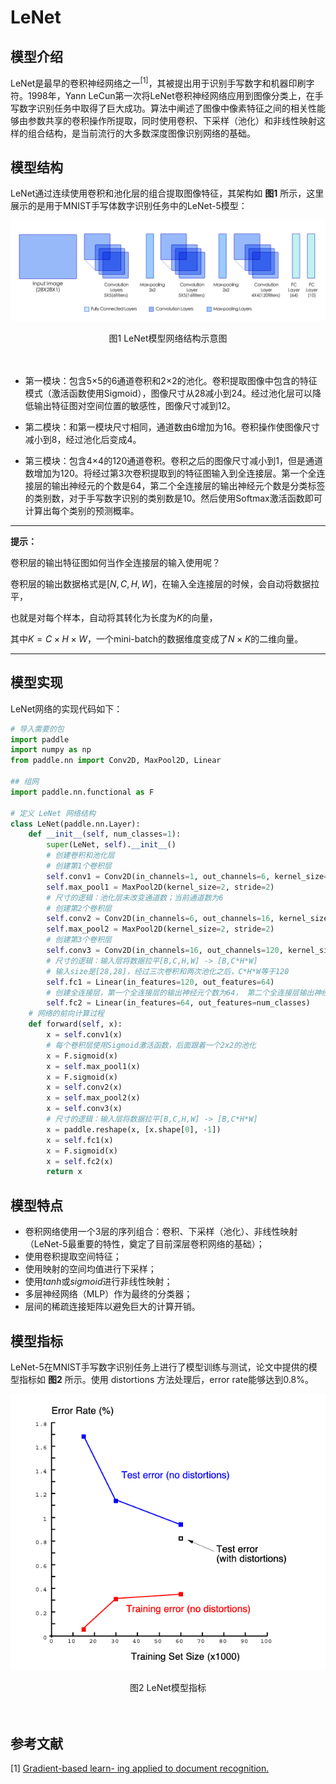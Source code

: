# LeNet

## 模型介绍

LeNet是最早的卷积神经网络之一<sup>[1]</sup>，其被提出用于识别手写数字和机器印刷字符。1998年，Yann LeCun第一次将LeNet卷积神经网络应用到图像分类上，在手写数字识别任务中取得了巨大成功。算法中阐述了图像中像素特征之间的相关性能够由参数共享的卷积操作所提取，同时使用卷积、下采样（池化）和非线性映射这样的组合结构，是当前流行的大多数深度图像识别网络的基础。

## 模型结构

LeNet通过连续使用卷积和池化层的组合提取图像特征，其架构如 **图1** 所示，这里展示的是用于MNIST手写体数字识别任务中的LeNet-5模型：

![图1 LeNet模型网络结构示意图](../../../images/computer_vision/classification/LeNet.png)

<center>图1 LeNet模型网络结构示意图</center><br></br>


* 第一模块：包含5×5的6通道卷积和2×2的池化。卷积提取图像中包含的特征模式（激活函数使用Sigmoid），图像尺寸从28减小到24。经过池化层可以降低输出特征图对空间位置的敏感性，图像尺寸减到12。

* 第二模块：和第一模块尺寸相同，通道数由6增加为16。卷积操作使图像尺寸减小到8，经过池化后变成4。

* 第三模块：包含4×4的120通道卷积。卷积之后的图像尺寸减小到1，但是通道数增加为120。将经过第3次卷积提取到的特征图输入到全连接层。第一个全连接层的输出神经元的个数是64，第二个全连接层的输出神经元个数是分类标签的类别数，对于手写数字识别的类别数是10。然后使用Softmax激活函数即可计算出每个类别的预测概率。

------

**提示：**

卷积层的输出特征图如何当作全连接层的输入使用呢？

卷积层的输出数据格式是$[N, C, H, W]$，在输入全连接层的时候，会自动将数据拉平，

也就是对每个样本，自动将其转化为长度为$K$的向量，

其中$K = C \times H \times W$，一个mini-batch的数据维度变成了$N\times K$的二维向量。

------

## 模型实现

LeNet网络的实现代码如下：


```python
# 导入需要的包
import paddle
import numpy as np
from paddle.nn import Conv2D, MaxPool2D, Linear

## 组网
import paddle.nn.functional as F

# 定义 LeNet 网络结构
class LeNet(paddle.nn.Layer):
    def __init__(self, num_classes=1):
        super(LeNet, self).__init__()
        # 创建卷积和池化层
        # 创建第1个卷积层
        self.conv1 = Conv2D(in_channels=1, out_channels=6, kernel_size=5)
        self.max_pool1 = MaxPool2D(kernel_size=2, stride=2)
        # 尺寸的逻辑：池化层未改变通道数；当前通道数为6
        # 创建第2个卷积层
        self.conv2 = Conv2D(in_channels=6, out_channels=16, kernel_size=5)
        self.max_pool2 = MaxPool2D(kernel_size=2, stride=2)
        # 创建第3个卷积层
        self.conv3 = Conv2D(in_channels=16, out_channels=120, kernel_size=4)
        # 尺寸的逻辑：输入层将数据拉平[B,C,H,W] -> [B,C*H*W]
        # 输入size是[28,28]，经过三次卷积和两次池化之后，C*H*W等于120
        self.fc1 = Linear(in_features=120, out_features=64)
        # 创建全连接层，第一个全连接层的输出神经元个数为64， 第二个全连接层输出神经元个数为分类标签的类别数
        self.fc2 = Linear(in_features=64, out_features=num_classes)
    # 网络的前向计算过程
    def forward(self, x):
        x = self.conv1(x)
        # 每个卷积层使用Sigmoid激活函数，后面跟着一个2x2的池化
        x = F.sigmoid(x)
        x = self.max_pool1(x)
        x = F.sigmoid(x)
        x = self.conv2(x)
        x = self.max_pool2(x)
        x = self.conv3(x)
        # 尺寸的逻辑：输入层将数据拉平[B,C,H,W] -> [B,C*H*W]
        x = paddle.reshape(x, [x.shape[0], -1])
        x = self.fc1(x)
        x = F.sigmoid(x)
        x = self.fc2(x)
        return x
```

## 模型特点

- 卷积网络使用一个3层的序列组合：卷积、下采样（池化）、非线性映射（LeNet-5最重要的特性，奠定了目前深层卷积网络的基础）；
- 使用卷积提取空间特征；
- 使用映射的空间均值进行下采样；
- 使用$tanh$或$sigmoid$进行非线性映射；
- 多层神经网络（MLP）作为最终的分类器；
- 层间的稀疏连接矩阵以避免巨大的计算开销。

## 模型指标

LeNet-5在MNIST手写数字识别任务上进行了模型训练与测试，论文中提供的模型指标如 **图2** 所示。使用 distortions 方法处理后，error rate能够达到0.8%。

![图2 LeNet模型指标](../../../images/computer_vision/classification/LeNet_Error_Rate.png)

<center>图2 LeNet模型指标</center><br></br>

## 参考文献

[1] [Gradient-based learn- ing applied to document recognition.](http://vision.stanford.edu/cs598_spring07/papers/Lecun98.pdf)